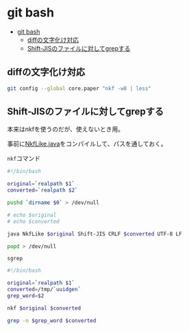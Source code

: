 # git bash

- [git bash](#git-bash)
  - [diffの文字化け対応](#diffの文字化け対応)
  - [Shift-JISのファイルに対してgrepする](#shift-jisのファイルに対してgrepする)

## diffの文字化け対応

``` bash
git config --global core.paper "nkf -w8 | less"
```

## Shift-JISのファイルに対してgrepする

本来はnkfを使うのだが、使えないとき用。  

事前に[NkfLike.java](../Java/Java.md#文字コードと改行コードの変換を行う)をコンパイルして、パスを通しておく。

`nkf`コマンド

``` bash
#!/bin/bash

original=`realpath $1`
converted=`realpath $2`

pushd `dirname $0` > /dev/null

# echo $original
# echo $converted

java NkfLike $original Shift-JIS CRLF $converted UTF-8 LF

popd > /dev/null
```

`sgrep`

``` bash
#!/bin/bash

original=`realpath $1`
converted=/tmp/`uuidgen`
grep_word=$2

nkf $original $converted

grep -n $grep_word $converted
```
